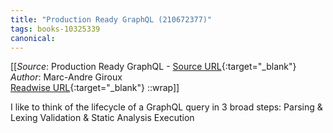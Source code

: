 ```yaml
---
title: "Production Ready GraphQL (210672377)"
tags: books-10325339
canonical: 
---
```


[[_Source_: Production Ready GraphQL - [Source URL](){:target="_blank"}<br>
_Author_: Marc-Andre Giroux<br>
[Readwise URL](https://readwise.io/open/210672377){:target="_blank"}
::wrap]]

I like to think of the lifecycle of a GraphQL query in 3 broad steps:
Parsing & Lexing
Validation & Static Analysis
Execution
